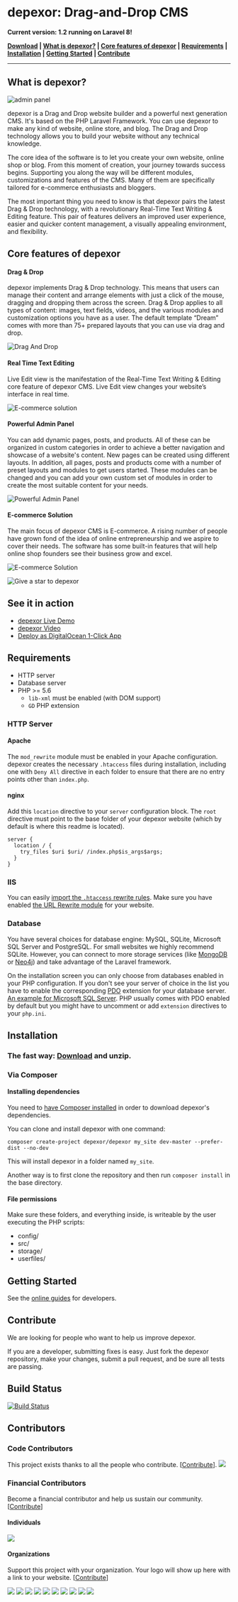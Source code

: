 # depexor: Drag-and-Drop CMS

**Current version: 1.2 running on Laravel 8!**


**[Download](https://depexor.com/download.php) |
[What is depexor?](#what-is) |
[Core features of depexor](#core-features) |
[Requirements](#requirements) |
[Installation](#installation) |
[Getting Started](#getting-started) |
[Contribute](#contribute)**


---


## What is depexor?  


![admin panel](https://depexor.org/userfiles/media/depexor.org/dashboard-1_17.jpg "")


depexor is a Drag and Drop website builder and a powerful next generation CMS. It's based on the PHP Laravel Framework. You can use depexor to make any kind of website, online store, and blog. The Drag and Drop technology allows you to build your website without any technical knowledge.

The core idea of the software is to let you create your own website, online shop or blog. From this moment of creation, your journey towards success begins. Supporting you along the way will be different modules, customizations and features of the CMS. Many of them are specifically tailored for e-commerce enthusiasts and bloggers.

The most important thing you need to know is that depexor pairs the latest Drag & Drop technology, with a revolutionary Real-Time Text Writing & Editing feature. This pair of features delivers an improved user experience, easier and quicker content management, a visually appealing environment, and flexibility.


## Core features of depexor  


#### Drag & Drop

depexor implements Drag & Drop technology. This means that users can manage their content and arrange elements with just a click of the mouse, dragging and dropping them across the screen. Drag & Drop applies to all types of content: images, text fields, videos, and the various modules and customization options you have as a user. The default template “Dream” comes with more than 75+ prepared layouts that you can use via drag and drop.

![Drag And Drop](https://depexor.com/cdn/2019_version/Drag_Drop_CMS_depexor.gif "")



#### Real Time Text Editing

Live Edit view is the manifestation of the Real-Time Text Writing & Editing core feature of depexor CMS. Live Edit view changes your website’s interface in real time.

![E-commerce solution](https://sitestatic.depexor.com/cdn/gh_readme/homepage-2018-third-section.gif "")



#### Powerful Admin Panel

You can add dynamic pages, posts, and products. All of these can be organized in custom categories in order to achieve a better navigation and showcase of a website's content. New pages can be created using different layouts. In addition, all pages, posts and products come with a number of preset layouts and modules to get users started. These modules can be changed and you can add your own custom set of modules in order to create the most suitable content for your needs.

![Powerful Admin Panel](https://depexor.com/cdn/2019_version/2.jpg "")



#### E-commerce Solution

The main focus of depexor CMS is E-commerce. A rising number of people have grown fond of the idea of online entrepreneurship and we aspire to cover their needs. The software has some built-in features that will help online shop founders see their business grow and excel.

![E-commerce Solution](https://depexor.com/cdn/2019_version/3.jpg "")

![Give a star to depexor](https://depexor.com/cdn/2019_version/Star-depexor.gif "")


## See it in action

* [depexor Live Demo](https://demo.depexor.org/?template=dream)
* [depexor Video](https://sitestatic.depexor.com/userfiles/templates/mw/videos/1.mp4)
* [Deploy as DigitalOcean 1-Click App](https://marketplace.digitalocean.com/apps/depexor?action=deploy&refcode=83e0646738fe)



## Requirements  

* HTTP server  
* Database server
* PHP >= 5.6
  * `lib-xml` must be enabled (with DOM support)
  * `GD` PHP extension

### HTTP Server

#### Apache
The `mod_rewrite` module must be enabled in your Apache configuration. depexor creates the necessary `.htaccess` files during installation, including one with `Deny All` directive in each folder to ensure that there are no entry points other than `index.php`.

#### nginx
Add this `location` directive to your `server` configuration block. The `root` directive must point to the base folder of your depexor website (which by default is where this readme is located).
```
server {
  location / {
    try_files $uri $uri/ /index.php$is_args$args;
  }
}
```

### IIS

You can easily [import the `.htaccess` rewrite rules](http://www.iis.net/learn/extensions/url-rewrite-module/importing-apache-modrewrite-rules). Make sure you have enabled [the URL Rewrite module](http://www.iis.net/learn/extensions/url-rewrite-module/using-the-url-rewrite-module) for your website.

### Database
You have several choices for database engine: MySQL, SQLite, Microsoft SQL Server and PostgreSQL.
For small websites we highly recommend SQLite.
However, you can connect to more storage services (like [MongoDB](https://github.com/jenssegers/laravel-mongodb) or [Neo4j](https://github.com/Vinelab/NeoEloquent)) and take advantage of the Laravel framework.

On the installation screen you can only choose from databases enabled in your PHP configuration.
If you don't see your server of choice in the list you have to enable the corresponding [PDO](http://php.net/manual/en/book.pdo.php) extension for your database server. [An example for Microsoft SQL Server](http://php.net/manual/en/mssql.installation.php). PHP usually comes with PDO enabled by default but you might have to uncomment or add `extension` directives to your `php.ini`.

## Installation  

### The fast way: [Download](https://depexor.com/download.php) and unzip.

### Via Composer

#### Installing dependencies

You need to [have Composer installed](https://getcomposer.org/doc/00-intro.md) in order to download depexor's dependencies.

You can clone and install depexor with one command:

```
composer create-project depexor/depexor my_site dev-master --prefer-dist --no-dev
```


This will install depexor in a folder named `my_site`.

Another way is to first clone the repository and then run `composer install` in the base directory.

#### File permissions
Make sure these folders, and everything inside, is writeable by the user executing the PHP scripts:
* config/
* src/
* storage/
* userfiles/

## Getting Started  

See the [online guides](http://depexor.com/docs/guides/README.md) for developers.

## Contribute
We are looking for people who want to help us improve depexor.

If you are a developer, submitting fixes is easy. Just fork the depexor repository, make your changes, submit a pull request, and be sure all tests are passing.

## Build Status
[![Build Status](https://travis-ci.org/depexor/depexor.svg?branch=master)](https://travis-ci.org/depexor/depexor)
## Contributors

### Code Contributors

This project exists thanks to all the people who contribute. [[Contribute](CONTRIBUTING.md)].
<a href="https://github.com/depexor/depexor/graphs/contributors"><img src="https://opencollective.com/depexor/contributors.svg?width=890&button=false" /></a>

### Financial Contributors

Become a financial contributor and help us sustain our community. [[Contribute](https://opencollective.com/depexor/contribute)]

#### Individuals

<a href="https://opencollective.com/depexor"><img src="https://opencollective.com/depexor/individuals.svg?width=890"></a>

#### Organizations

Support this project with your organization. Your logo will show up here with a link to your website. [[Contribute](https://opencollective.com/depexor/contribute)]

<a href="https://opencollective.com/depexor/organization/0/website"><img src="https://opencollective.com/depexor/organization/0/avatar.svg"></a>
<a href="https://opencollective.com/depexor/organization/1/website"><img src="https://opencollective.com/depexor/organization/1/avatar.svg"></a>
<a href="https://opencollective.com/depexor/organization/2/website"><img src="https://opencollective.com/depexor/organization/2/avatar.svg"></a>
<a href="https://opencollective.com/depexor/organization/3/website"><img src="https://opencollective.com/depexor/organization/3/avatar.svg"></a>
<a href="https://opencollective.com/depexor/organization/4/website"><img src="https://opencollective.com/depexor/organization/4/avatar.svg"></a>
<a href="https://opencollective.com/depexor/organization/5/website"><img src="https://opencollective.com/depexor/organization/5/avatar.svg"></a>
<a href="https://opencollective.com/depexor/organization/6/website"><img src="https://opencollective.com/depexor/organization/6/avatar.svg"></a>
<a href="https://opencollective.com/depexor/organization/7/website"><img src="https://opencollective.com/depexor/organization/7/avatar.svg"></a>
<a href="https://opencollective.com/depexor/organization/8/website"><img src="https://opencollective.com/depexor/organization/8/avatar.svg"></a>
<a href="https://opencollective.com/depexor/organization/9/website"><img src="https://opencollective.com/depexor/organization/9/avatar.svg"></a>
